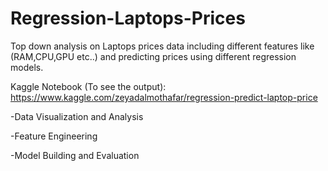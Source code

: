 # Regression-Laptops-Prices
Top down analysis on Laptops prices data including different features like (RAM,CPU,GPU etc..) and predicting prices using different regression models.

Kaggle Notebook (To see the output): https://www.kaggle.com/zeyadalmothafar/regression-predict-laptop-price

-Data Visualization and Analysis

-Feature Engineering

-Model Building and Evaluation

